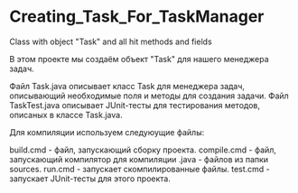 # Creating_Task_For_TaskManager
Class with object "Task" and all hit methods and fields

В этом проекте мы создаём объект "Task" для нашего менеджера задач.

Файл Task.java описывает класс Task для менеджера задач, описывающий необходимые поля и методы для создания задачи.
Файл TaskTest.java описывает JUnit-тесты для тестирования методов, описаных в классе Task.java.

Для компиляции используем следуюущие файлы:

build.cmd - файл, запускающий сборку проекта. 
compile.cmd - файл, запускающий компилятор для компиляции .java - файлов из папки sources. 
run.cmd - запускает скомпилированные файлы. 
test.cmd - запускает JUnit-тесты для этого проекта.
